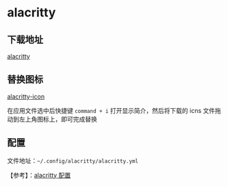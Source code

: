 # alacritty

## 下载地址

[alacritty](https://github.com/alacritty/alacritty/releases)

## 替换图标
[alacritty-icon](https://gw.alipayobjects.com/os/k/41/logo.icns)

在应用文件选中后快捷键 `command + i` 打开显示简介，然后将下载的 icns 文件拖动到左上角图标上，即可完成替换

## 配置

文件地址：`~/.config/alacritty/alacritty.yml`

【参考】：[alacritty 配置](https://tw93.fun/2023-02-06/alacritty.html)
